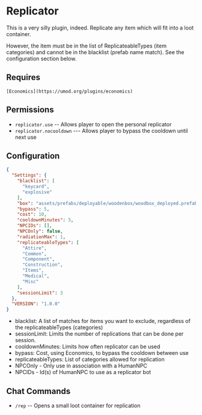 # Replicator
This is a very silly plugin, indeed.
Replicate any item which will fit into a loot container.

However, the item must be in the list of ReplicateableTypes (item categories) and cannot be in the blacklist (prefab name match).
See the configuration section below.

## Requires

	[Economics](https://umod.org/plugins/economics)

## Permissions

- `replicator.use` -- Allows player to open the personal replicator
- `replicator.nocooldown`  --- Allows player to bypass the cooldown until next use

## Configuration

```json
{
  "Settings": {
    "blacklist": [
      "keycard",
      "explosive"
    ],
    "box": "assets/prefabs/deployable/woodenbox/woodbox_deployed.prefab",
    "bypass": 5,
    "cost": 10,
    "cooldownMinutes": 5,
    "NPCIDs": [],
    "NPCOnly": false,
    "radiationMax": 1,
    "replicateableTypes": [
      "Attire",
      "Common",
      "Component",
      "Construction",
      "Items",
      "Medical",
      "Misc"
    ],
    "sessionLimit": 3
  },
  "VERSION": "1.0.0"
}

```

- blacklist: A list of matches for items you want to exclude, regardless of the replicateableTypes (categories)
- sessionLimit: Limits the number of replications that can be done per session.
- cooldownMinutes: Limits how often replicator can be used
- bypass: Cost, using Economics, to bypass the cooldown between use
- replicateableTypes: List of categories allowed for replication
- NPCOnly - Only use in association with a HumanNPC
- NPCIDs - Id(s) of HumanNPC to use as a replicator bot

## Chat Commands

- `/rep` -- Opens a small loot container for replication
